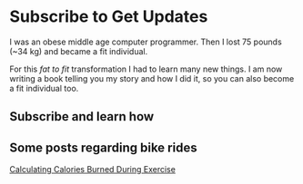 # Subscribe to Get Updates 
I was an obese middle age computer programmer. Then I lost 75 pounds (~34 kg) and became a fit individual.

For this *fat to fit* transformation I had to learn many new things. I am now writing a book telling you my story and how I did it, so you can also become a fit individual too.

## Subscribe and learn how

<script async data-uid="eb1d5e64ee" src="https://lupoai.ck.page/eb1d5e64ee/index.js"></script>


## Some posts regarding bike rides
[Calculating Calories Burned During Exercise](./geek/Bike-Ride-Caloric-Requirements.md)
 
